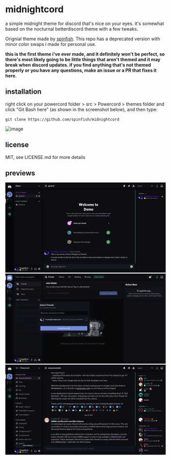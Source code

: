 # midnightcord
a simple midnight theme for discord that's nice on your eyes.
it's somewhat based on the nocturnal betterdiscord theme with a few tweaks.

Orignial theme made by [spinfish](https://gihub.com/spinfish/midnightcord). 
This repo has a deprecated version with minor color swaps i made for personal use.

**this is the first theme i've ever made, and it definitely won't be perfect, so there's most likely going to be little things that aren't themed and it may break when discord updates. if you find anything that's not themed properly or you have any questions, make an issue or a PR that fixes it here.**

## installation

right click on your powercord folder > src > Powercord > themes folder and click "Git Bash here" (as shown in the screenshot below), and then type:

```shell
git clone https://github.com/spinfish/midnightcord
```

![image](https://media.discordapp.net/attachments/666510091658330123/774750205899309056/gitbashhere.png?width=556&height=352)

## license

MIT, see LICENSE.md for more details

## previews

![preview](./previews/preview1.png)
![preview](./previews/preview2.png)
![preview](./previews/preview3.png)
